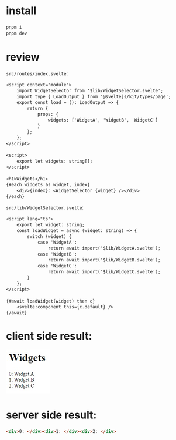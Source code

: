 # install

```bash
pnpm i
pnpm dev
```

# review

`src/routes/index.svelte`:

```svelte
<script context="module">
	import WidgetSelector from '$lib/WidgetSelector.svelte';
	import type { LoadOutput } from '@sveltejs/kit/types/page';
	export const load = (): LoadOutput => {
		return {
			props: {
				widgets: ['WidgetA', 'WidgetB', 'WidgetC']
			}
		};
	};
</script>

<script>
	export let widgets: string[];
</script>

<h1>Widgets</h1>
{#each widgets as widget, index}
	<div>{index}: <WidgetSelector {widget} /></div>
{/each}
```

`src/lib/WidgetSelector.svelte`:

```svelte
<script lang="ts">
	export let widget: string;
	const loadWidget = async (widget: string) => {
		switch (widget) {
			case 'WidgetA':
				return await import('$lib/WidgetA.svelte');
			case 'WidgetB':
				return await import('$lib/WidgetB.svelte');
			case 'WidgetC':
				return await import('$lib/WidgetC.svelte');
		}
	};
</script>

{#await loadWidget(widget) then c}
	<svelte:component this={c.default} />
{/await}
```

# client side result:

![Client side](./result.jpg)

# server side result:

```html
<div>0: </div><div>1: </div><div>2: </div>
```
